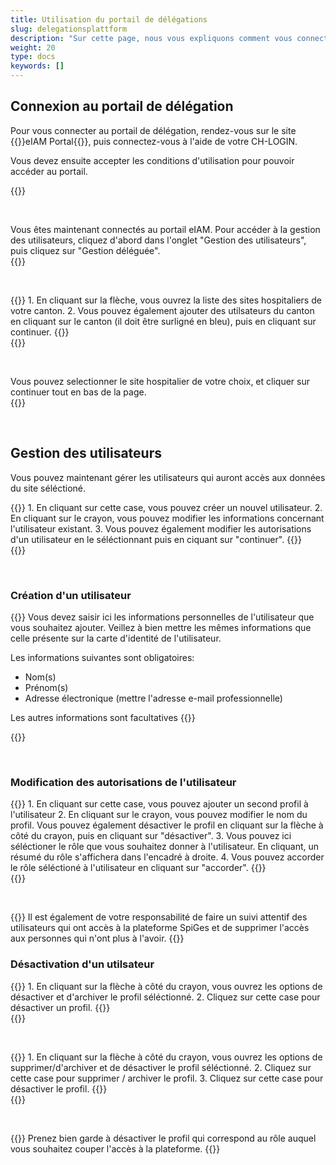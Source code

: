 ```yaml
---
title: Utilisation du portail de délégations
slug: delegationsplattform
description: "Sur cette page, nous vous expliquons comment vous connecter au portail de délégation eIAM et comment gérer les utilisateurs depuis cette page. Cette tâche ne concerne que les responsables des cantons (KT_Superuser)."
weight: 20
type: docs
keywords: []
---
```


## Connexion au portail de délégation

<!-- 1ere paire de colonnes -->

<div class="two_column">

<div class="left_col">
<!-- First column content goes here -->
<p> Pour vous connecter au portail de délégation, rendez-vous sur le site {{<link url="https://www.portal.eiam.admin.ch/portal/adminservice/app/home" newTab="true">}}eIAM Portal{{</link>}}, puis connectez-vous à l'aide de votre CH-LOGIN.  </p>

<p> Vous devez ensuite accepter les conditions d'utilisation pour pouvoir accéder au portail.  </p>
</div>

<div class="right_col">
<!-- Second column content goes here -->
{{<insertImage image="cond_util_fr.png" class="edge max-w-90">}}
</div>

</div>

&nbsp;

<!-- 2eme paire de colonnes -->

<div class="two_column">

<div class="left_col">
<!-- First column content goes here -->
Vous êtes maintenant connectés au portail eIAM. Pour accéder à la gestion des utilisateurs, cliquez d'abord dans l'onglet "Gestion des utilisateurs", puis cliquez sur "Gestion déléguée".  
</div>

<div class="right_col">
<!-- Second column content goes here -->
{{<insertImage image="gestion_del.png" class="edge max-w-90">}}
</div>

</div>

&nbsp;

<!-- 3eme paire de colonnes -->

<div class="two_column">

<div class="left_col">
<!-- First column content goes here -->
{{<markdown>}}
1. En cliquant sur la flèche, vous ouvrez la liste des sites hospitaliers de votre canton.
2. Vous pouvez également ajouter des utilsateurs du canton en cliquant sur le canton (il doit être surligné en bleu), puis en cliquant sur continuer.
{{</markdown>}}
</div>

<div class="right_col">
<!-- Second column content goes here -->
{{<insertImage image="selection_niveau_fr.png" class="edge max-w-90">}}
</div>

</div>

&nbsp;

<!-- 4eme paire de colonnes -->

<div class="two_column">

<div class="left_col">
<!-- First column content goes here -->
Vous pouvez selectionner le site hospitalier de votre choix, et cliquer sur continuer tout en bas de la page.
</div>

<div class="right_col">
<!-- Second column content goes here -->
{{<insertImage image="selection_site.png" class="edge max-w-90">}}
</div>

</div>

&nbsp;

## Gestion des utilisateurs

Vous pouvez maintenant gérer les utilisateurs qui auront accès aux données du site séléctioné.  

<!-- 4eme paire de colonnes -->

<div class="two_column">

<div class="left_col">
<!-- First column content goes here -->
{{<markdown>}}
1. En cliquant sur cette case, vous pouvez créer un nouvel utilisateur.
2. En cliquant sur le crayon, vous pouvez modifier les informations concernant l'utilisateur existant.
3. Vous pouvez également modifier les autorisations d'un utilisateur en le séléctionnant puis en ciquant sur "continuer".
{{</markdown>}}
</div>

<div class="right_col">
<!-- Second column content goes here -->
{{<insertImage image="selection_utilisateur.png" class="edge max-w-90">}}
</div>

</div>

&nbsp;

### Création d'un utilisateur

<!-- 5eme paire de colonnes -->

<div class="two_column">

<div class="left_col">
<!-- First column content goes here -->
{{<markdown>}}
Vous devez saisir ici les informations personnelles de l'utilisateur que vous souhaitez ajouter. Veillez à bien mettre les mêmes informations que celle présente sur la carte d'identité de l'utilisateur.

Les informations suivantes sont obligatoires:

- Nom(s)
- Prénom(s)
- Adresse électronique (mettre l'adresse e-mail professionnelle)

Les autres informations sont facultatives
{{</markdown>}}
</div>

<div class="right_col">
<!-- Second column content goes here -->
{{<insertImage image="creation_utilisateur.png" class="edge max-w-90">}}
</div>

</div>

&nbsp;

### Modification des autorisations de l'utilisateur

<!-- 6eme paire de colonnes -->

<div class="two_column">

<div class="left_col">
<!-- First column content goes here -->
{{<markdown>}}
1. En cliquant sur cette case, vous pouvez ajouter un second profil à l'utilisateur
2. En cliquant sur le crayon, vous pouvez modifier le nom du profil. Vous pouvez également désactiver le profil en cliquant sur la flèche à côté du crayon, puis en cliquant sur "désactiver".
3. Vous pouvez ici séléctioner le rôle que vous souhaitez donner à l'utilisateur. En cliquant, un résumé du rôle s'affichera dans l'encadré à droite.
4. Vous pouvez accorder le rôle séléctioné à l'utilisateur en cliquant sur "accorder".
<!-- Si vous souhaitez permettre à l'utilisateur de déléguer des rôles, rendez vous sur l'onglet "Accorder des autorisations de gestion déléguée. -->
{{</markdown>}}

</div>

<div class="right_col">
<!-- Second column content goes here -->
{{<insertImage image="param_utilisateur.png" class="edge max-w-90">}}
</div>

</div>

&nbsp;

<!-- 

<div class="two_column">

<div class="left_col">
<p>
En cochant la case, cela vous permet de donner le droit à l'utilisateur de créer et gérer des rôles d'utilisateurs, il ne pourra cependant pas donner des autorisations à l'utilisateur. 
</p>

</div>

<div class="right_col">
{{<insertImage image="don_delegation.png" class="edge max-w-90">}}
</div>

</div>
-->
{{<alert color="warning">}}
Il est également de votre responsabilité de faire un suivi attentif des utilisateurs qui ont accès à la plateforme SpiGes et de supprimer l'accès aux personnes qui n'ont plus à l'avoir.
{{</alert>}}

### Désactivation d'un utilsateur

<!-- 6eme paire de colonnes -->

<div class="two_column">

<div class="left_col">
<!-- First column content goes here -->
{{<markdown>}}
1. En cliquant sur la flèche à côté du crayon, vous ouvrez les options de désactiver et d'archiver le profil séléctionné.
2. Cliquez sur cette case pour désactiver un profil.
{{</markdown>}}

</div>

<div class="right_col">
<!-- Second column content goes here -->
{{<insertImage image="desactiv_utilis.png" class="edge max-w-90">}}
</div>

</div>

&nbsp;

<!-- 6eme paire de colonnes -->

<div class="two_column">

<div class="left_col">
<!-- First column content goes here -->
{{<markdown>}}
1. En cliquant sur la flèche à côté du crayon, vous ouvrez les options de supprimer/d'archiver et de désactiver le profil séléctionné.
2. Cliquez sur cette case pour supprimer / archiver le profil.
3. Cliquez sur cette case pour désactiver le profil.
{{</markdown>}}

</div>

<div class="right_col">
<!-- Second column content goes here -->
{{<insertImage image="desactSupp_fr.png" class="edge max-w-90">}}
</div>

</div>

&nbsp;

{{<alert color="warning">}}
Prenez bien garde à désactiver le profil qui correspond au rôle auquel vous souhaitez couper l'accès à la plateforme.
{{</alert>}}
